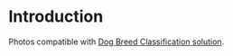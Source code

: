 # Introduction

Photos compatible with [Dog Breed Classification solution](https://github.com/Super-Protocol/solutions/tree/main/Dog%20Breed%20Classification).